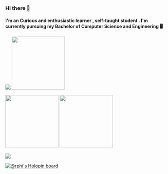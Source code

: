 ### Hi there 👋




  #### I'm an Curious and enthusiastic learner , self-taught student . I'm currently pursuing my Bachelor of Computer Science and Engineering 🖥
 


 <p align="left">
 <img  src="https://readme-typing-svg.herokuapp.com?font=Comic+Sans+MS&color=%237E09F7&size=20&center=true&lines=Welcome+to+my+Github+Profile"  >
<img  src="https://media.giphy.com/media/3o7abooVPgeGpknXpu/giphy.gif"  & height="165">
</p>

<p>
<!-- ![Sedric's GitHub stats] -->
  <img src=https://github-readme-stats.vercel.app/api?username=Sedvin1903&show_icons=true&theme=tokyonight &border=444" height="165">

 <!-- ![Sedric's GitHub Streak Stats] -->
  <img src="http://github-readme-streak-stats.herokuapp.com?user=Sedvin1903&theme=tokyonight&border=444" height="165"> 
                                                                                                                     
                                                                                                                     
                                                                                                                     
</p>
<!-- [![Top Langs] -->
 <img src= https://github-readme-stats.vercel.app/api/top-langs/?username=Sedvin1903&theme=tokyonight&layout=compact>
                                                                                                                     
   [![@rphi's Holopin board](https://holopin.io/api/user/board?user=sedvin1903)](https://holopin.io/@sedvin1903)                                                                                                                  
  
